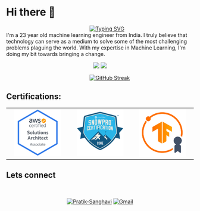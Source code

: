 # Hi there 👋
<!-- ![👋](https://tenor.com/bKQSx.gif) -->

&emsp;&emsp;&emsp;&emsp;&emsp;&emsp;&emsp;&emsp;&emsp;&emsp;&emsp;&emsp;&emsp;&emsp;&emsp;&emsp;[![Typing SVG](https://readme-typing-svg.herokuapp.com?color=%236cc644&center=true&vCenter=true&lines=Machine+Learning+Engineer;Fiddler+%F0%9F%8E%BB;Open+Water+Diver;Storyteller;I+am+Pratik+Sanghavi)](https://git.io/typing-svg)
<br>
I'm a 23 year old machine learning engineer from India. I truly believe that technology can serve as a medium to solve some of the most challenging problems plaguing the world. With my expertise in Machine Learning, I'm doing my bit towards bringing a change.
<p align="centre">
 
 <div align = "center">
  
  <a href="https://github.com/Pratik-Sanghavi" title="Redirect to Pratik's GitHub">
  <img width="49%" src="https://github-readme-stats.vercel.app/api?username=Pratik-Sanghavi&count_private=true&show_icons=true&include_all_commits=true" /></a>

  <a href="https://github.com/Pratik-Sanghavi" title="Redirect to Pratik's GitHub">
  <img width="41%" src="https://github-readme-stats.vercel.app/api/top-langs/?username=Pratik-Sanghavi&hide=TeX&layout=compact" /></a>
  </div>
</p>

<!-- > Once the why becomes clear, the how is easy<br> -->

&emsp;&emsp;&emsp;&emsp;&emsp;&emsp;&emsp;&emsp;&emsp;&emsp;&emsp;&emsp;&emsp;&emsp;&emsp;&emsp;[![GitHub Streak](https://github-readme-streak-stats.herokuapp.com/?user=Pratik-Sanghavi)](https://github.com/DenverCoder1/github-readme-streak-stats)

## Certifications:
<div id="certifications">
  <table>
   <tr>
    <td width = 500em align="center">
      <a href = "https://www.credly.com/badges/8bc678f4-bb9c-4339-abb1-61ba4e64349b/public_url">
        <img src="https://github.com/Pratik-Sanghavi/Pratik-Sanghavi/blob/main/My_Documents/aws-certified-solutions-architect-associate.png" alt="AWS Solutions Architect" width="125"/>
      </a>
    </td>
    <td width = 500em align="center">
      <a href = "https://www.credly.com/badges/5fa44ab2-bd8b-472c-b0af-71d341957caf/public_url">
        <img src="https://github.com/Pratik-Sanghavi/Pratik-Sanghavi/blob/main/My_Documents/snowpro-core-certification.png" alt="SnowPro Core Certified" width="125"/>
      </a>
    </td>
    <td width = 500em align="center">
      <a href = "https://www.credential.net/4447df53-a68d-4d92-adc2-5a4cc6b037d2">
       <img src="https://github.com/Pratik-Sanghavi/Pratik-Sanghavi/blob/main/My_Documents/TensorFlow_Developer.png" alt="TensorFlow Developer Certification" width="125"/>
     </td>
      </a>
   </tr>
   </table>
</div>

 <div id="connect">
  <h2>Lets connect</h2><br>
  <p align="center">
   <a href="https://www.linkedin.com/in/pratik-sanghavi-62a571154" target="blank"><img align="center" src="https://raw.githubusercontent.com/BEPb/BEPb/master/assets/linkedin.svg" alt="Pratik-Sanghavi" height="60" width="60" /></a>
   <a href="mailto:sanghavipratikr@gmail.com" target="blank"><img align="center" src="https://raw.githubusercontent.com/BEPb/BEPb/master/assets/gmail.svg" alt="Gmail" height="60" width="60" /></a>
  </p>
 </div>

<!-- ![VisitorCount](https://profile-counter.glitch.me/{PratikSangh}/count.svg)-->
